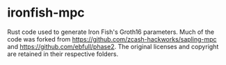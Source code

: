 # ironfish-mpc

Rust code used to generate Iron Fish's Groth16 parameters. Much of the code was forked from https://github.com/zcash-hackworks/sapling-mpc and https://github.com/ebfull/phase2. The original licenses and copyright are retained in their respective folders.
